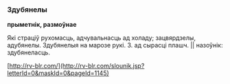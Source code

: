 ### Здубянелы
**прыметнік, размоўнае**

Які страціў рухомасць, адчувальнасць ад холаду; зацвярдзелы, адубянелы. Здубянелыя на марозе рукі. З. ад сырасці плашч. || назоўнік: здубянеласць.

<a rel="author">[http://rv-blr.com/](http://rv-blr.com/slounik.jsp?letterId=0&maskId=0&pageId=1145)</a>
